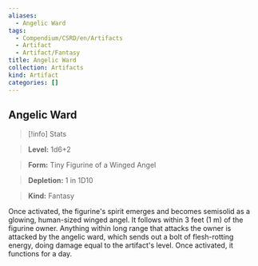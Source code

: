 ```yaml
---
aliases:
  - Angelic Ward
tags:
  - Compendium/CSRD/en/Artifacts
  - Artifact
  - Artifact/Fantasy
title: Angelic Ward
collection: Artifacts
kind: Artifact
categories: []
---
```

## Angelic Ward    
>[!info] Stats    
> **Level:** 1d6+2    
> **Form:** Tiny Figurine of a Winged Angel    
> **Depletion:** 1 in 1D10    
> **Kind:** Fantasy  
    
Once activated, the figurine's spirit emerges and becomes semisolid as a glowing, human-sized winged angel. It follows within 3 feet (1 m) of the figurine owner. Anything within long range that attacks the owner is attacked by the angelic ward, which sends out a bolt of flesh-rotting energy, doing damage equal to the artifact's level. Once activated, it functions for a day.